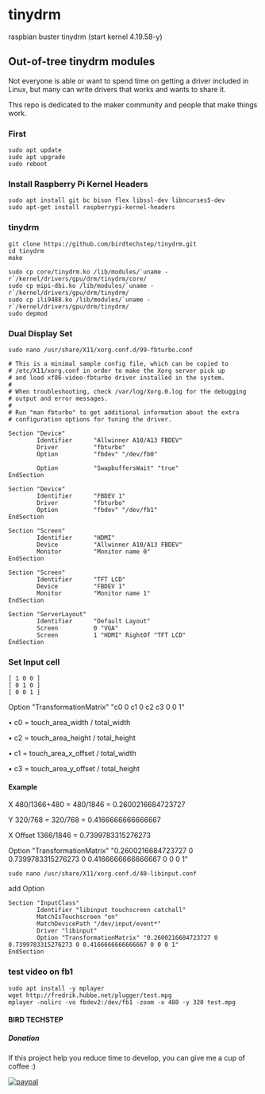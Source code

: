 # tinydrm
raspbian buster tinydrm (start kernel 4.19.58-y)

## Out-of-tree tinydrm modules

Not everyone is able or want to spend time on getting a driver included in Linux, but many can write drivers that works and wants to share it.

This repo is dedicated to the maker community and people that make things work.

### First
~~~
sudo apt update
sudo apt upgrade
sudo reboot
~~~

### Install Raspberry Pi Kernel Headers
~~~~
sudo apt install git bc bison flex libssl-dev libncurses5-dev
sudo apt-get install raspberrypi-kernel-headers
~~~~

### tinydrm
~~~~
git clone https://github.com/birdtechstep/tinydrm.git
cd tinydrm
make

sudo cp core/tinydrm.ko /lib/modules/`uname -r`/kernel/drivers/gpu/drm/tinydrm/core/
sudo cp mipi-dbi.ko /lib/modules/`uname -r`/kernel/drivers/gpu/drm/tinydrm/
sudo cp ili9488.ko /lib/modules/`uname -r`/kernel/drivers/gpu/drm/tinydrm/
sudo depmod
~~~~

### Dual Display Set
~~~~
sudo nano /usr/share/X11/xorg.conf.d/99-fbturbo.conf
~~~~

~~~~
# This is a minimal sample config file, which can be copied to
# /etc/X11/xorg.conf in order to make the Xorg server pick up
# and load xf86-video-fbturbo driver installed in the system.
#
# When troubleshooting, check /var/log/Xorg.0.log for the debugging
# output and error messages.
#
# Run "man fbturbo" to get additional information about the extra
# configuration options for tuning the driver.

Section "Device"
        Identifier      "Allwinner A10/A13 FBDEV"
        Driver          "fbturbo"
        Option          "fbdev" "/dev/fb0"

        Option          "SwapbuffersWait" "true"
EndSection

Section "Device"
        Identifier      "FBDEV 1"
        Driver          "fbturbo"
        Option          "fbdev" "/dev/fb1"
EndSection

Section "Screen"
        Identifier      "HDMI"
        Device          "Allwinner A10/A13 FBDEV"
        Monitor         "Monitor name 0"
EndSection

Section "Screen"
        Identifier      "TFT LCD"
        Device          "FBDEV 1"
        Monitor         "Monitor name 1"
EndSection

Section "ServerLayout"
        Identifier      "Default Layout"
        Screen          0 "VGA"
        Screen          1 "HDMI" RightOf "TFT LCD"
EndSection
~~~~

### Set Input cell
~~~~
[ 1 0 0 ]
[ 0 1 0 ]
[ 0 0 1 ]
~~~~
Option "TransformationMatrix" "c0 0 c1 0 c2 c3 0 0 1"

•	c0 = touch_area_width / total_width

•	c2 = touch_area_height / total_height

•	c1 = touch_area_x_offset / total_width

•	c3 = touch_area_y_offset / total_height

#### Example

X 480/1366+480 = 480/1846 = 0.2600216684723727

Y 320/768  = 320/768 = 0.4166666666666667

X Offset 1366/1846 = 0.7399783315276273


Option "TransformationMatrix" "0.2600216684723727 0 0.7399783315276273 0 0.4166666666666667 0 0 0 1"

~~~~
sudo nano /usr/share/X11/xorg.conf.d/40-libinput.conf
~~~~
add Option

~~~~
Section "InputClass"
        Identifier "libinput touchscreen catchall"
        MatchIsTouchscreen "on"
        MatchDevicePath "/dev/input/event*"
        Driver "libinput"
        Option "TransformationMatrix" "0.2600216684723727 0 0.7399783315276273 0 0.4166666666666667 0 0 0 1"
EndSection
~~~~

### test video on fb1
~~~~
sudo apt install -y mplayer
wget http://fredrik.hubbe.net/plugger/test.mpg
mplayer -nolirc -vo fbdev2:/dev/fb1 -zoom -x 480 -y 320 test.mpg
~~~~

#### BIRD TECHSTEP

##### Donation
If this project help you reduce time to develop, you can give me a cup of coffee :) 

[![paypal](https://www.paypalobjects.com/en_GB/TH/i/btn/btn_donateCC_LG.gif)](https://www.paypal.com/cgi-bin/webscr?cmd=_s-xclick&hosted_button_id=CYA3UGY8TNY82)
